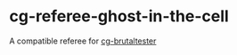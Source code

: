 # cg-referee-ghost-in-the-cell

A compatible referee for [cg-brutaltester](https://github.com/dreignier/cg-brutaltester/)
